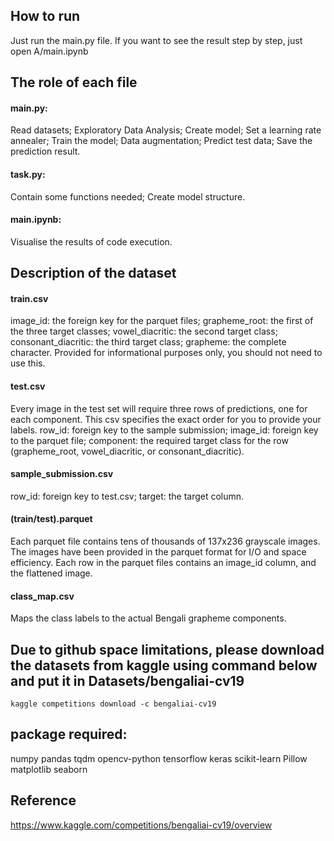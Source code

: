 ## How to run
Just run the main.py file.
If you want to see the result step by step, just open A/main.ipynb

## The role of each file
#### main.py: 
Read datasets; 
Exploratory Data Analysis;
Create model;
Set a learning rate annealer;
Train the model;
Data augmentation;
Predict test data;
Save the prediction result.

#### task.py: 
Contain some functions needed;
Create model structure.

#### main.ipynb:
 Visualise the results of code execution.

## Description of the dataset
#### train.csv
image_id: the foreign key for the parquet files;
grapheme_root: the first of the three target classes;
vowel_diacritic: the second target class;
consonant_diacritic: the third target class;
grapheme: the complete character. Provided for informational purposes only, you should not need to use this.

#### test.csv
Every image in the test set will require three rows of predictions, one for each component. This csv specifies the exact order for you to provide your labels.
row_id: foreign key to the sample submission;
image_id: foreign key to the parquet file;
component: the required target class for the row (grapheme_root, vowel_diacritic, or consonant_diacritic).

#### sample_submission.csv
row_id: foreign key to test.csv;
target: the target column.

#### (train/test).parquet
Each parquet file contains tens of thousands of 137x236 grayscale images. The images have been provided in the parquet format for I/O and space efficiency. Each row in the parquet files contains an image_id column, and the flattened image.

#### class_map.csv
Maps the class labels to the actual Bengali grapheme components.

## Due to github space limitations, please download the datasets from kaggle using command below and put it in Datasets/bengaliai-cv19
```kaggle competitions download -c bengaliai-cv19```

## package required:
numpy
pandas
tqdm
opencv-python
tensorflow
keras
scikit-learn
Pillow
matplotlib
seaborn
## Reference
https://www.kaggle.com/competitions/bengaliai-cv19/overview
